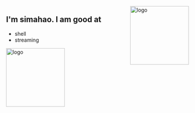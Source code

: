 <img src="https://github-readme-stats.vercel.app/api?username=simahao&show_icons=true" alt="logo" height="160" align="right" style="margin: 5px; margin-bottom: 20px;" />

## I'm simahao. I am good at
- shell
- streaming

<img src="https://github-profile-trophy.vercel.app/?username=simahao&theme=flat&column=7" alt="logo" height="160" align="center" style="margin: auto; margin-bottom: 20px;" />

<!--
**simahao/simahao** is a ✨ _special_ ✨ repository because its `README.md` (this file) appears on your GitHub profile.

Here are some ideas to get you started:

- 🔭 I’m currently working on ...
- 🌱 I’m currently learning ...
- 👯 I’m looking to collaborate on ...
- 🤔 I’m looking for help with ...
- 💬 Ask me about ...
- 📫 How to reach me: ...
- 😄 Pronouns: ...
- ⚡ Fun fact: ...
-->
